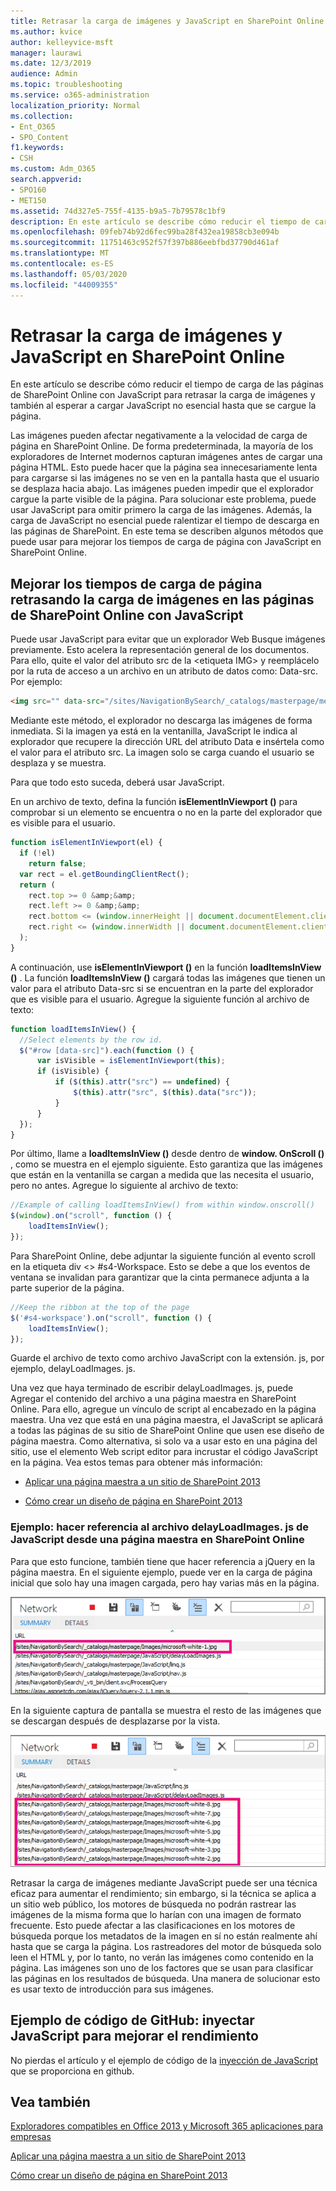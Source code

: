 ```yaml
---
title: Retrasar la carga de imágenes y JavaScript en SharePoint Online
ms.author: kvice
author: kelleyvice-msft
manager: laurawi
ms.date: 12/3/2019
audience: Admin
ms.topic: troubleshooting
ms.service: o365-administration
localization_priority: Normal
ms.collection:
- Ent_O365
- SPO_Content
f1.keywords:
- CSH
ms.custom: Adm_O365
search.appverid:
- SPO160
- MET150
ms.assetid: 74d327e5-755f-4135-b9a5-7b79578c1bf9
description: En este artículo se describe cómo reducir el tiempo de carga de las páginas de SharePoint Online con JavaScript para retrasar la carga de imágenes y también al esperar a cargar JavaScript no esencial hasta que se cargue la página.
ms.openlocfilehash: 09feb74b92d6fec99ba28f432ea19858cb3e094b
ms.sourcegitcommit: 11751463c952f57f397b886eebfbd37790d461af
ms.translationtype: MT
ms.contentlocale: es-ES
ms.lasthandoff: 05/03/2020
ms.locfileid: "44009355"
---
```

# <a name="delay-loading-images-and-javascript-in-sharepoint-online"></a>Retrasar la carga de imágenes y JavaScript en SharePoint Online

En este artículo se describe cómo reducir el tiempo de carga de las páginas de SharePoint Online con JavaScript para retrasar la carga de imágenes y también al esperar a cargar JavaScript no esencial hasta que se cargue la página.
  
Las imágenes pueden afectar negativamente a la velocidad de carga de página en SharePoint Online. De forma predeterminada, la mayoría de los exploradores de Internet modernos capturan imágenes antes de cargar una página HTML. Esto puede hacer que la página sea innecesariamente lenta para cargarse si las imágenes no se ven en la pantalla hasta que el usuario se desplaza hacia abajo. Las imágenes pueden impedir que el explorador cargue la parte visible de la página. Para solucionar este problema, puede usar JavaScript para omitir primero la carga de las imágenes. Además, la carga de JavaScript no esencial puede ralentizar el tiempo de descarga en las páginas de SharePoint. En este tema se describen algunos métodos que puede usar para mejorar los tiempos de carga de página con JavaScript en SharePoint Online.
  
## <a name="improve-page-load-times-by-delaying-image-loading-in-sharepoint-online-pages-by-using-javascript"></a>Mejorar los tiempos de carga de página retrasando la carga de imágenes en las páginas de SharePoint Online con JavaScript

Puede usar JavaScript para evitar que un explorador Web Busque imágenes previamente. Esto acelera la representación general de los documentos. Para ello, quite el valor del atributo src de la \<etiqueta IMG\> y reemplácelo por la ruta de acceso a un archivo en un atributo de datos como: Data-src. Por ejemplo:
  
```html
<img src="" data-src="/sites/NavigationBySearch/_catalogs/masterpage/media/microsoft-white-8.jpg" />
```

Mediante este método, el explorador no descarga las imágenes de forma inmediata. Si la imagen ya está en la ventanilla, JavaScript le indica al explorador que recupere la dirección URL del atributo Data e insértela como el valor para el atributo src. La imagen solo se carga cuando el usuario se desplaza y se muestra.
  
Para que todo esto suceda, deberá usar JavaScript.
  
En un archivo de texto, defina la función **isElementInViewport ()** para comprobar si un elemento se encuentra o no en la parte del explorador que es visible para el usuario.
  
```javascript
function isElementInViewport(el) {
  if (!el)
    return false;
  var rect = el.getBoundingClientRect();
  return (
    rect.top >= 0 &amp;&amp;
    rect.left >= 0 &amp;&amp;
    rect.bottom <= (window.innerHeight || document.documentElement.clientHeight) &amp;&amp;
    rect.right <= (window.innerWidth || document.documentElement.clientWidth)
  );
}
```

A continuación, use **isElementInViewport ()** en la función **loadItemsInView ()** . La función **loadItemsInView ()** cargará todas las imágenes que tienen un valor para el atributo Data-src si se encuentran en la parte del explorador que es visible para el usuario. Agregue la siguiente función al archivo de texto:
  
```javascript
function loadItemsInView() {
  //Select elements by the row id.
  $("#row [data-src]").each(function () {
      var isVisible = isElementInViewport(this);
      if (isVisible) {
          if ($(this).attr("src") == undefined) {
              $(this).attr("src", $(this).data("src"));
          }
      }
  });
}
```

Por último, llame a **loadItemsInView ()** desde dentro de **window. OnScroll ()** , como se muestra en el ejemplo siguiente. Esto garantiza que las imágenes que están en la ventanilla se cargan a medida que las necesita el usuario, pero no antes. Agregue lo siguiente al archivo de texto:
  
```javascript
//Example of calling loadItemsInView() from within window.onscroll()
$(window).on("scroll", function () {
    loadItemsInView();
});

```

Para SharePoint Online, debe adjuntar la siguiente función al evento scroll en la etiqueta div \<\> #s4-Workspace. Esto se debe a que los eventos de ventana se invalidan para garantizar que la cinta permanece adjunta a la parte superior de la página.
  
```javascript
//Keep the ribbon at the top of the page
$('#s4-workspace').on("scroll", function () {
    loadItemsInView();
});
```

Guarde el archivo de texto como archivo JavaScript con la extensión. js, por ejemplo, delayLoadImages. js.
  
Una vez que haya terminado de escribir delayLoadImages. js, puede Agregar el contenido del archivo a una página maestra en SharePoint Online. Para ello, agregue un vínculo de script al encabezado en la página maestra. Una vez que está en una página maestra, el JavaScript se aplicará a todas las páginas de su sitio de SharePoint Online que usen ese diseño de página maestra. Como alternativa, si solo va a usar esto en una página del sitio, use el elemento Web script editor para incrustar el código JavaScript en la página. Vea estos temas para obtener más información:
  
- [Aplicar una página maestra a un sitio de SharePoint 2013](https://go.microsoft.com/fwlink/p/?LinkId=525627)

- [Cómo crear un diseño de página en SharePoint 2013](https://go.microsoft.com/fwlink/p/?LinkId=525628)

### <a name="example-referencing-the-javascript-delayloadimagesjs-file-from-a-master-page-in-sharepoint-online"></a>Ejemplo: hacer referencia al archivo delayLoadImages. js de JavaScript desde una página maestra en SharePoint Online
  
Para que esto funcione, también tiene que hacer referencia a jQuery en la página maestra. En el siguiente ejemplo, puede ver en la carga de página inicial que solo hay una imagen cargada, pero hay varias más en la página.
  
![Captura de pantalla que muestra una imagen cargada en la página](media/3d177ddb-67e5-43a7-b327-c9f9566ca937.png)
  
En la siguiente captura de pantalla se muestra el resto de las imágenes que se descargan después de desplazarse por la vista.
  
![Captura de pantalla que muestra varias imágenes cargadas en la página](media/95eb2b14-f6a1-4eac-a5cb-96097e49514c.png)
  
Retrasar la carga de imágenes mediante JavaScript puede ser una técnica eficaz para aumentar el rendimiento; sin embargo, si la técnica se aplica a un sitio web público, los motores de búsqueda no podrán rastrear las imágenes de la misma forma que lo harían con una imagen de formato frecuente. Esto puede afectar a las clasificaciones en los motores de búsqueda porque los metadatos de la imagen en sí no están realmente ahí hasta que se carga la página. Los rastreadores del motor de búsqueda solo leen el HTML y, por lo tanto, no verán las imágenes como contenido en la página. Las imágenes son uno de los factores que se usan para clasificar las páginas en los resultados de búsqueda. Una manera de solucionar esto es usar texto de introducción para sus imágenes.
  
## <a name="github-code-sample-injecting-javascript-to-improve-performance"></a>Ejemplo de código de GitHub: inyectar JavaScript para mejorar el rendimiento

No pierdas el artículo y el ejemplo de código de la [inyección de JavaScript](https://go.microsoft.com/fwlink/p/?LinkId=524759) que se proporciona en github.
  
## <a name="see-also"></a>Vea también

[Exploradores compatibles en Office 2013 y Microsoft 365 aplicaciones para empresas](https://support.office.com/article/57342811-0dc4-4316-b773-20082ced8a82)
  
[Aplicar una página maestra a un sitio de SharePoint 2013](https://go.microsoft.com/fwlink/p/?LinkId=525627)
  
[Cómo crear un diseño de página en SharePoint 2013](https://go.microsoft.com/fwlink/p/?LinkId=525628)

